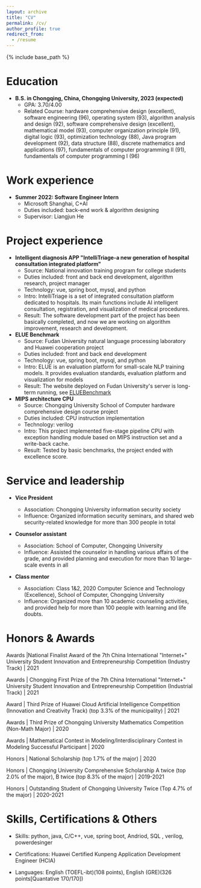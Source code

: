 ```yaml
---
layout: archive
title: "CV"
permalink: /cv/
author_profile: true
redirect_from:
  - /resume
---
```


{% include base_path %}



Education
======

* **B.S. in Chongqing, China, Chongqing University, 2023 (expected)**
	* GPA: 3.70/4.00
	* Related Course: hardware comprehensive design (excellent), software engineering (96), operating system (93), algorithm analysis and design (92), software comprehensive design (excellent), mathematical model (93), computer organization principle (91), digital logic (93), optimization technology (88), Java program development (92), data structure (88), discrete mathematics and applications (97), fundamentals of computer programming II (91), fundamentals of computer programming I (96)


Work experience
======
* **Summer 2022: Software Engineer Intern**
  * Microsoft Shanghai, C+AI
  * Duties included: back-end work & algorithm designing 
  * Supervisor: Liangjun He
# Project experience

- **Intelligent diagnosis APP "IntelliTriage-a new generation of hospital consultation integrated platform"**
	- Source: National innovation training program for college students
	- Duties included: front and back end development, algorithm research, project manager
	- Technology: vue, spring boot, mysql, and python
	- Intro: IntelliTriage is a set of integrated consultation platform dedicated to hospitals. Its main functions include AI intelligent consultation, registration, and visualization of medical procedures. 
	- Result: The software development part of the project has been basically completed, and now we are working on algorithm improvement, research and development.
- **ELUE Benchmark**
	- Source: Fudan University natural language processing laboratory and Huawei cooperation project
	- Duties included: front and back end development
	- Technology: vue, spring boot, mysql, and python
	- Intro: ELUE is an evaluation platform for small-scale NLP training models. It provides evaluation standards, evaluation platform and visualization for models
	- Result: The website deployed on Fudan University's server is long-term running, see [ELUEBenchmark](http://eluebenchmark.fastnlp.top)
- **MIPS architecture CPU**
	- Source: Chongqing University School of Computer hardware comprehensive design course project
	- Duties included: CPU instruction implementation
	- Technology: verilog
	- Intro: This project implemented five-stage pipeline CPU with exception handling module based on MIPS instruction set and a write-back cache.
	- Result: Tested by basic benchmarks, the project ended with excellence score.


Service and leadership
======
- **Vice President**
	- Association: Chongqing University information security society
	- Influence: Organized information security seminars, and shared web security-related knowledge for more than 300 people in total

- **Counselor assistant**
	- Association: School of Computer, Chongqing University
	- Influence: Assisted the counselor in handling various affairs of the grade, and provided planning and execution for more than 10 large-scale events in all

- **Class mentor**
	- Association: Class 1&2, 2020 Computer Science and Technology (Excellence), School of Computer, Chongqing University
	- Influence: Organized more than 10 academic counseling activities, and provided help for more than 100 people with learning and life doubts.




# Honors & Awards

Awards |National Finalist Award of the 7th China International "Internet+" University Student Innovation and Entrepreneurship Competition (Industry Track) | 2021

Awards | Chongqing First Prize of the 7th China International "Internet+" University Student Innovation and Entrepreneurship Competition (Industrial Track) | 2021

Award | Third Prize of Huawei Cloud Artificial Intelligence Competition (Innovation and Creativity Track) (top 3.3% of the municipality) | 2021

Awards | Third Prize of Chongqing University Mathematics Competition (Non-Math Major) | 2020

Awards | Mathematical Contest in Modeling/Interdisciplinary Contest in Modeling Successful Participant | 2020

Honors | National Scholarship (top 1.7% of the major) | 2020

Honors | Chongqing University Comprehensive Scholarship A twice (top 2.0% of the major), B twice (top 8.3% of the major) | 2019-2021

Honors | Outstanding Student of Chongqing University Twice (Top 4.7% of the major) | 2020-2021

# Skills, Certifications & Others

- Skills: python, java, C/C++, vue, spring boot, Andriod, SQL , verilog, powerdesinger
- Certifications: Huawei Certified Kunpeng Application Development Engineer (HCIA)

- Languages: English (TOEFL-ibt)(108 points), English (GRE)(326 points[Quantative 170/170])
